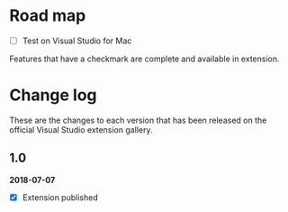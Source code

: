 # Road map

- [ ] Test on Visual Studio for Mac

Features that have a checkmark are complete and available in extension.


# Change log

These are the changes to each version that has been released
on the official Visual Studio extension gallery.

## 1.0

**2018-07-07**

- [x] Extension published